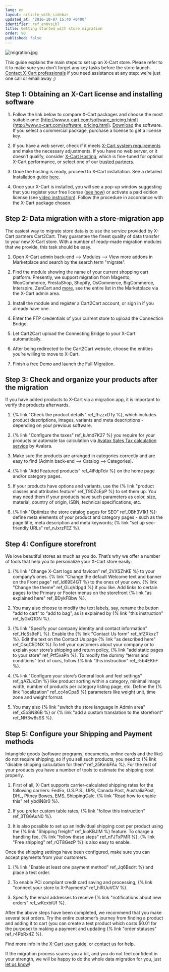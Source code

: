 ```yaml
---
lang: en
layout: article_with_sidebar
updated_at: '2016-10-07 15:40 +0400'
identifier: ref_enOvsLbT
title: Getting started with store migration
order: 90
published: false
---
```

![migration.jpg]({{site.baseurl}}/attachments/ref_enOvsLbT/migration.jpg)

This guide explains the main steps to set up an X-Cart store. Please refer to it to make sure you don't forget any key tasks before the store launch. [Contact X-Cart professionals](https://www.x-cart.com/contact-us.html) if you need assistance at any step: we’re just one call or email away ;)

## Step 1: Obtaining an X-Cart license and installing software

1.  Follow the link below to compare X-Cart packages and choose the most suitable one: [http://www.x-cart.com/software_pricing.html](http://www.x-cart.com/software_pricing.html). [Download](https://www.x-cart.com/download.html) the software. If you select a commercial package, purchase a license to get a license key. 

2.  If you have a web server, check if it meets [X-Cart system requirements](http://kb.x-cart.com/display/XDD/Installation+Guide#InstallationGuide-Serverrequirements) and make the necessary adjustments. If you have no web server, or it doesn’t qualify, consider [X-Cart Hosting](http://www.x-cart.com/hosting.html), which is fine-tuned for optimal X-Cart performance, or select one of our [trusted partners](http://partners.x-cart.com/hosting-companies).

3.   Once the hosting is ready, proceed to X-Cart installation. See a detailed Installation guide [here](http://kb.x-cart.com/display/XDD/Installation+Guide#InstallationGuide-Installationprocess).

4.   Once your X-Cart is installed, you will see a pop-up window suggesting that you register your free license ([see how](https://www.youtube.com/watch?v=MEncqXpJ8qc)) or activate a paid edition license (see [video instruction](https://www.youtube.com/watch?v=mmedPCQ91yA)). Follow the procedure in accordance with the X-Cart package chosen.

## Step 2: Data migration with a store-migration app

The easiest way to migrate store data is to use the service provided by X-Cart partners Cart2Cart. They guarantee the finest quality of data transfer to your new X-Cart store. With a number of ready-made migration modules that we provide, this task should be easy.

1.   Open X-Cart admin back-end –> Modules –> View more addons in Marketplace and search by the search term "migrate". 

2.   Find the module showing the name of your current shopping cart platform. Presently, we support migration from Magento, WooCommerce, PrestaShop, Shopify, OsCommerce, BigCommerce, Interspire, ZenCart and [more](http://www.x-cart.com/extensions/addons?price=All&price=All&keys=Migrate&sort_by=created&sort_by=created&sort_order=DESC&sort_order=DESC), see the entire list in the Marketplace via the X-Cart admin area. 

3.   Install the module and register a Cart2Cart account, or sign in if you already have one.

4.   Enter the FTP credentials of your current store to upload the Connection Bridge.

5.   Let Cart2Cart upload the Connecting Bridge to your X-Cart automatically.

6.   After being redirected to the Cart2Cart website, choose the entities you’re willing to move to X-Cart.

7.   Finish a free Demo and launch the Full Migration.

## Step 3: Check and organize your products after the migration

If you have added products to X-Cart via a migration app, it is important to verify the products afterwards.

1.   {% link "Check the product details" ref_fhzzxDTy %}, which includes product descriptions, images, variants and meta descriptions - depending on your previous software.

2.   {% link "Configure the taxes" ref_kJmd7K27 %} you require for your products or automate tax calculation via [Avatax Sales Tax calculation service](http://www.x-cart.com/extensions/addons/avatax-sales-tax-automation.html) by Avalara.

3.   Make sure the products are arranged in categories correctly and are easy to find (Admin back-end –> Catalog –> Categories).

4.   {% link "Add Featured products" ref_4iFdpTdv %} on the home page and/or category pages.

5.   If your products have options and variants, use the {% link "product classes and attributes feature" ref_T90ZcEpP %} to set them up. You may need them if your products have such parameters as color, size, material, country of origin, ISBN, technical specifications, etc.

6.   {% link "Optimize the store catalog pages for SEO" ref_OBh3V1k1 %}: define meta elements of your product and category pages - such as the page title, meta description and meta keywords; (% link "set up seo-friendly URLs" ref_nJxrzFEZ %}.

## Step 4: Configure storefront

We love beautiful stores as much as you do. That’s why we offer a number of tools that help you to personalize your X-Cart store easily:

1.   {% link "Change X-Cart logo and favicon" ref_2VXSZhKE %} to your company’s ones. {% link "Change the default Welcome text and banner on the Front page" ref_Id69E4GT %} to the ones of your own. {% link "Change the theme" ref_GLqVdpgd %} if you like.  Add links to certain pages to the Primary or Footer menus on the storefront {% link "as explained here" ref_BDykFBbw %}.

2.   You may also choose to modify the text labels, say, rename the button “add to cart” to “add to bag”, as is explained by {% link "this instruction" ref_IyGxQ1DN %}. 

3.   {% link "Specify your company identity and contact information" ref_HcSs9eFL %}. Enable the {% link "Contact Us form" ref_hfZXkxzT %}. Edit the text on the Contact Us page {% link "as described here" ref_CsqC5DNX %}.To tell your customers about your company or to explain your store’s shipping and return policy, {% link "add static pages to your store" ref_Ptf5vaPn %}. To modify the dummy  “terms and conditions” text of ours, follow {% link "this instruction" ref_r5b4EKhF %}.

4.   {% link "Configure your store’s General look and feel settings" ref_qAZlJxZm %} like product sorting within a category, minimal image width, number of products per category listing page, etc. Define the {% link "localization" ref_cc4sCpa5 %} parameters like weight unit, time zone and weight format.

5. You may also {% link "switch the store language in Admin area" ref_x5oSN86B %} or {% link "add a custom translation to the storefront" ref_NH3w8sSS %}. 

## Step 5: Configure your Shipping and Payment methods

Intangible goods (software programs, documents, online cards and the like) do not require shipping, so if you sell such products, you need to {% link "disable shipping calculation for them" ref_z5KmbFAu %}. For the rest of your products you have a number of tools to estimate the shipping cost properly.

1.   First of all, X-Cart supports carrier-calculated shipping rates for the following carriers: FedEx, U.S.P.S., UPS, Canada Post, AustraliaPost, DHL, Pitney Bowes, EMS, ShippingCalc. {% link "Read how to enable this" ref_ybdiN8r0 %}.

2.   If you prefer custom table rates, {% link "follow this instruction" ref_3TG6AuN0 %}.

3.   It is also possible to set up an individual shipping cost per product using the {% link "Shipping freight" ref_kioKBJIM %} feature. To charge a handling fee, {% link "follow these steps" ref_nFJTxPMR %}. {% link "Free shipping" ref_rOT8GezP %} is also easy to enable.

Once the shipping settings have been configured, make sure you can accept payments from your customers.

1.   {% link "Enable at least one payment method" ref_Jq6Bsdrt %} and place a test order.

2.   To enable PCI compliant credit card saving and processing, {% link "connect your store to X-Payments" ref_hlRUuVCV %}.

3.   Specify the email addresses to receive {% link "notifications about new orders" ref_wKcxbiUf %}.

After the above steps have been completed, we recommend that you make several test orders. Try the entire customer’s journey from finding a product and adding it to cart (you can create a test product which costs $0.01 for the purpose) to making a payment and updating {% link "order statuses" ref_r4PbRx4Z %}.

Find more info in the [X-Cart user guide](http://kb.x-cart.com/), or [contact us](https://www.x-cart.com/migrate_me.html) for help.

If the migration process scares you a bit, and you do not feel confident in your strength, we will be happy to do the whole data migration for you, just [let us know](https://www.x-cart.com/migrate_me.html)!





